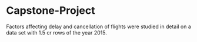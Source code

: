 # Capstone-Project
Factors affecting delay and cancellation of flights were studied in detail on a data set with 1.5 cr rows of the year 2015.
